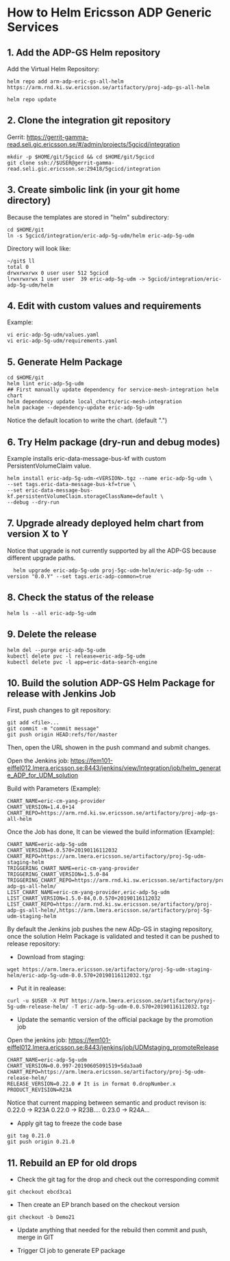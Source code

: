 
# How to Helm Ericsson __ADP Generic Services__

## 1. Add the ADP-GS Helm repository

Add the Virtual Helm Repository:

```
helm repo add arm-adp-eric-gs-all-helm https://arm.rnd.ki.sw.ericsson.se/artifactory/proj-adp-gs-all-helm

helm repo update
```

## 2. Clone the integration git repository

Gerrit: https://gerrit-gamma-read.seli.gic.ericsson.se/#/admin/projects/5gcicd/integration

```
mkdir -p $HOME/git/5gcicd && cd $HOME/git/5gcicd
git clone ssh://$USER@gerrit-gamma-read.seli.gic.ericsson.se:29418/5gcicd/integration
```

## 3. Create simbolic link (in your git home directory)

Because the templates are stored in "helm" subdirectory:

```
cd $HOME/git
ln -s 5gcicd/integration/eric-adp-5g-udm/helm eric-adp-5g-udm
```

Directory will look like:
```
~/git$ ll
total 0
drwxrwxrwx 0 user user 512 5gcicd
lrwxrwxrwx 1 user user  39 eric-adp-5g-udm -> 5gcicd/integration/eric-adp-5g-udm/helm

```

## 4. Edit with custom values and requirements

Example:

```
vi eric-adp-5g-udm/values.yaml
vi eric-adp-5g-udm/requirements.yaml
```

## 5. Generate Helm Package

```
cd $HOME/git
helm lint eric-adp-5g-udm
## First manually update dependency for service-mesh-integration helm chart
helm dependency update local_charts/eric-mesh-integration
helm package --dependency-update eric-adp-5g-udm
```

Notice the default location to write the chart. (default ".")

## 6. Try Helm package (dry-run and debug modes)

Example installs eric-data-message-bus-kf with custom PersistentVolumeClaim value.

```
helm install eric-adp-5g-udm-<VERSION>.tgz --name eric-adp-5g-udm \
--set tags.eric-data-message-bus-kf=true \
--set eric-data-message-bus-kf.persistentVolumeClaim.storageClassName=default \
--debug --dry-run
```

## 7. Upgrade already deployed helm chart from version X to Y

Notice that upgrade is not currently supported by all the ADP-GS because different upgrade paths.

```
  helm upgrade eric-adp-5g-udm proj-5gc-udm-helm/eric-adp-5g-udm --version "0.0.Y" --set tags.eric-adp-common=true
```

## 8. Check the status of the release

```
helm ls --all eric-adp-5g-udm
```

## 9. Delete the release

```
helm del --purge eric-adp-5g-udm
kubectl delete pvc -l release=eric-adp-5g-udm
kubectl delete pvc -l app=eric-data-search-engine
```

## 10. Build the solution ADP-GS Helm Package for release with Jenkins Job

First, push changes to git repository:

```
git add <file>...
git commit -m "commit message"
git push origin HEAD:refs/for/master
```
Then, open the URL showen in the push command and submit changes.

Open the Jenkins job: https://fem101-eiffel012.lmera.ericsson.se:8443/jenkins/view/Integration/job/helm_generate_ADP_for_UDM_solution

Build with Parameters (Example):

```
CHART_NAME=eric-cm-yang-provider
CHART_VERSION=1.4.0+14
CHART_REPO=https://arm.rnd.ki.sw.ericsson.se/artifactory/proj-adp-gs-all-helm
```

Once the Job has done, It can be viewed the build information (Example):

```
CHART_NAME=eric-adp-5g-udm
CHART_VERSION=0.0.570+20190116112032
CHART_REPO=https://arm.lmera.ericsson.se/artifactory/proj-5g-udm-staging-helm
TRIGGERING_CHART_NAME=eric-cm-yang-provider
TRIGGERING_CHART_VERSION=1.5.0-84
TRIGGERING_CHART_REPO=https://arm.rnd.ki.sw.ericsson.se/artifactory/proj-adp-gs-all-helm/
LIST_CHART_NAME=eric-cm-yang-provider,eric-adp-5g-udm
LIST_CHART_VERSION=1.5.0-84,0.0.570+20190116112032
LIST_CHART_REPO=https://arm.rnd.ki.sw.ericsson.se/artifactory/proj-adp-gs-all-helm/,https://arm.lmera.ericsson.se/artifactory/proj-5g-udm-staging-helm
```

By default the Jenkins job pushes the new ADp-GS in staging repository, once the solution Helm Package is validated and tested it can be pushed to release repository:

- Download from staging:
```
wget https://arm.lmera.ericsson.se/artifactory/proj-5g-udm-staging-helm/eric-adp-5g-udm-0.0.570+20190116112032.tgz

```

- Put it in realease:
```
curl -u $USER -X PUT https://arm.lmera.ericsson.se/artifactory/proj-5g-udm-release-helm/ -T eric-adp-5g-udm-0.0.570+20190116112032.tgz
```

- Update the semantic version of the official package by the promotion job

Open the jenkins job: https://fem101-eiffel012.lmera.ericsson.se:8443/jenkins/job/UDMstaging_promoteRelease
```
CHART_NAME=eric-adp-5g-udm
CHART_VERSION=0.0.997-20190605091519+5da3aa0
CHART_REPO=https://arm.lmera.ericsson.se/artifactory/proj-5g-udm-release-helm/
RELEASE_VERSION=0.22.0 # It is in format 0.dropNumber.x
PRODUCT_REVISION=R23A 
```
Notice that current mapping between semantic and product revison is:
0.22.0 -> R23A
0.22.0 -> R23B....
0.23.0 -> R24A...

- Apply git tag to freeze the code base
```
git tag 0.21.0
git push origin 0.21.0
```

## 11. Rebuild an EP for old drops
- Check the git tag for the drop and check out the corresponding commit
```
git checkout ebcd3ca1
```

- Then create an EP branch based on the checkout version
```
git checkout -b Demo21
```
- Update anything that needed for the rebuild then commit and push, merge in GIT

- Trigger CI job to generate EP package
 
